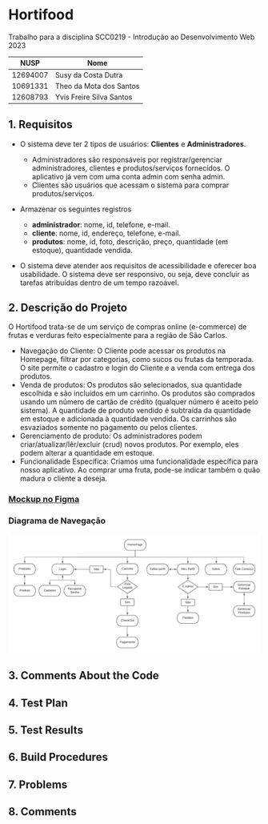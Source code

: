 # Hortifood

Trabalho para a disciplina SCC0219 - Introdução ao Desenvolvimento Web 2023

| NUSP          | Nome                           |
| ------------- | ------------------------------ |
| 12694007      | Susy da Costa Dutra            |
| 10691331      | Theo da Mota dos Santos        |
| 12608793      | Yvis Freire Silva Santos       |

## 1. Requisitos

- O sistema deve ter 2 tipos de usuários: **Clientes** e **Administradores**.
  - Administradores são responsáveis por registrar/gerenciar administradores, clientes e produtos/serviços fornecidos. O aplicativo já vem com uma conta admin com senha admin.
  - Clientes são usuários que acessam o sistema para comprar produtos/serviços.

- Armazenar os seguintes registros 
  - **administrador**: nome, id, telefone, e-mail.
  - **cliente**: nome, id, endereço, telefone, e-mail.
  - **produtos**: nome, id, foto, descrição, preço, quantidade (em estoque), quantidade vendida.

- O sistema deve atender aos requisitos de acessibilidade e oferecer boa usabilidade. O sistema deve ser responsivo, ou seja, deve concluir as tarefas atribuídas dentro de um tempo razoável.
## 2. Descrição do Projeto
O Hortifood trata-se de um serviço de compras online (e-commerce) de frutas e verduras feito especialmente para a região de São Carlos.
- Navegação do Cliente: O Cliente pode acessar os produtos na Homepage, filtrar por categorias, como sucos ou frutas da temporada. O site permite o cadastro e login do Cliente e a venda com entrega dos produtos.
- Venda de produtos: Os produtos são selecionados, sua quantidade escolhida e são incluídos em um carrinho. Os produtos são comprados usando um número de cartão de crédito (qualquer número é aceito pelo sistema). A quantidade de produto vendido é subtraída da quantidade em estoque e adicionada à quantidade vendida. Os carrinhos são esvaziados somente no pagamento ou pelos clientes.
- Gerenciamento de produto: Os administradores podem criar/atualizar/lêr/excluir (crud) novos produtos. Por exemplo, eles podem alterar a quantidade em estoque.
- Funcionalidade Específica: Criamos uma funcionalidade específica para nosso aplicativo. Ao comprar uma fruta, pode-se indicar também o quão madura o cliente a deseja.

### <a href="https://www.figma.com/file/udP8nKb9EDOPpY6em9cQuO/Hortifood?type=design&node-id=0%3A1&t=KiCEtRygFs5BtLsY-1">Mockup no Figma</a>
### Diagrama de Navegação
![](./Diagrama-de-navegacao.jpg)

## 3. Comments About the Code
## 4. Test Plan
## 5. Test Results
## 6. Build Procedures
## 7. Problems
## 8. Comments
